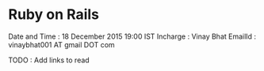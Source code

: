 # Ruby on Rails 
Date and Time : 18 December 2015 19:00 IST
Incharge : Vinay Bhat 
EmailId :  vinaybhat001 AT gmail DOT com

TODO : Add links to read 

